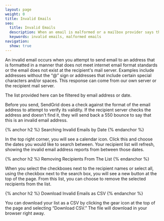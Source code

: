 ```yaml
---
layout: page
weight: 0
title: Invalid Emails
seo:
  title: Invalid Emails
  description: When an email is malformed or a mailbox provider says the email is invalid, SendGrid will keep these reports for you.
  keywords: invalid emails, malformed emails
navigation:
  show: true
---
```


An invalid email occurs when you attempt to send email to an address that is formatted in a manner that does not meet internet email format standards or the email does not exist at the recipient's mail server. Examples include addresses without the “@” sign or addresses that include certain special characters and/or spaces. This response can come from our own server or the recipient mail server.

The list provided here can be filtered by email address or date.

Before you send, SendGrid does a check against the format of the email address to attempt to verify its validity. If the recipient server checks the address and doesn't find it, they will send back a 550 bounce to say that this is an invalid email address.


{% anchor h2 %}
Searching Invalid Emails by Date
{% endanchor %}

In the top right corner, you will see a calendar icon. Click this and choose the dates you would like to search between. Your recipient list will refresh, showing the invalid email address reports from between those dates.

{% anchor h2 %}
Removing Recipients From The List
{% endanchor %}

When you select the checkboxes next to the recipient names or select all, using the checkbox next to the search box, you will see a new button at the top of the page. From this list, you can choose to remove the selected recipients from the list.

{% anchor h2 %}
Download Invalid Emails as CSV
{% endanchor %}

You can download your list as a CSV by clicking the gear icon at the top of the page and selecting “Download CSV.” The file will download in your browser right away.
